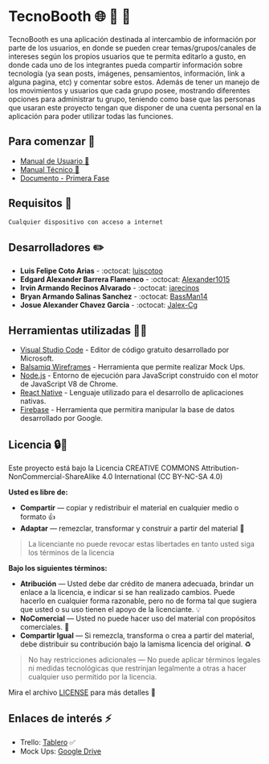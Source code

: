 # TecnoBooth :globe_with_meridians: :iphone: :speech_balloon:
TecnoBooth es una aplicación destinada al intercambio de información por parte de los usuarios, en donde se pueden crear temas/grupos/canales de intereses según los propios usuarios que te permita editarlo a gusto, en donde cada uno de los integrantes pueda compartir información sobre tecnología (ya sean posts, imágenes, pensamientos, información, link a alguna pagina, etc) y comentar sobre estos. Además de tener un manejo de los movimientos y usuarios que cada grupo posee, mostrando diferentes opciones para administrar tu grupo, teniendo como base que las personas que usaran este proyecto tengan que disponer de una cuenta personal en la aplicación para poder utilizar todas las funciones.

## Para comenzar :rocket:
* [Manual de Usuario :boy:](https://drive.google.com/file/d/1zEMzlvI25DTjdsNUGBSd-JK_HRk8q1Lv/view?usp=sharing)
* [Manual Técnico :construction_worker:](https://drive.google.com/file/d/1PcWgbomN86GfS0e_keHub4uZDW27ItkS/view?usp=sharing)
* [Documento - Primera Fase](https://drive.google.com/file/d/1frJ80hPfq77Buu2ZV5UQ50U6tHbIW7mC/view?usp=sharing)


## Requisitos :rotating_light:
```
Cualquier dispositivo con acceso a internet
```

## Desarrolladores :pencil2:
* **Luis Felipe Coto Arias** - :octocat: [luiscotoo](https://github.com/luiscotoo)
* **Edgard Alexander Barrera Flamenco** - :octocat: [Alexander1015](https://github.com/Alexander1015)
* **Irvin Armando Recinos Alvarado** - :octocat: [iarecinos](https://github.com/iarecinos)
* **Bryan Armando Salinas Sanchez** - :octocat: [BassMan14](https://github.com/BassMan14)
* **Josue Alexander Chavez Garcia** - :octocat: [Jalex-Cg](https://github.com/Jalex-Cg)

## Herramientas utilizadas :wrench::hammer:
* [Visual Studio Code](https://code.visualstudio.com/) - Editor de código gratuito desarrollado por Microsoft.
* [Balsamiq Wireframes](https://balsamiq.com/wireframes/) - Herramienta que permite realizar Mock Ups.
* [Node.js](https://nodejs.org/es/) - Entorno de ejecución para JavaScript construido con el motor de JavaScript V8 de Chrome.
* [React Native](https://reactnative.dev/) - Lenguaje utilizado para el desarrollo de aplicaciones nativas.
* [Firebase](https://firebase.google.com/?hl=es) - Herramienta que permitira manipular la base de datos desarrollado por Google.

## Licencia :lock::page_facing_up:
Este proyecto está bajo la Licencia CREATIVE COMMONS Attribution-NonCommercial-ShareAlike 4.0 International (CC BY-NC-SA 4.0)

**Usted es libre de:**
* **Compartir** — copiar y redistribuir el material en cualquier medio o formato :+1:
* **Adaptar** — remezclar, transformar y construir a partir del material :dizzy:

> La licenciante no puede revocar estas libertades en tanto usted siga los términos de la licencia

**Bajo los siguientes términos:**

* **Atribución** — Usted debe dar crédito de manera adecuada, brindar un enlace a la licencia, e indicar si se han realizado cambios. Puede hacerlo en cualquier forma razonable, pero no de forma tal que sugiera que usted o su uso tienen el apoyo de la licenciante. :bulb:
* **NoComercial** — Usted no puede hacer uso del material con propósitos comerciales.  :closed_lock_with_key:
* **Compartir Igual** — Si remezcla, transforma o crea a partir del material, debe distribuir su contribución bajo la lamisma licencia del original. :recycle:

> No hay restricciones adicionales — No puede aplicar términos legales ni medidas tecnológicas que restrinjan legalmente a otras a hacer cualquier uso permitido por la licencia.

Mira el archivo [LICENSE](https://creativecommons.org/licenses/by-nc-sa/4.0/) para más detalles :eyes:

## Enlaces de interés :zap:
* Trello: [Tablero](https://trello.com/b/2JIUKo6I/tecnobooth) :white_check_mark:
* Mock Ups: [Google Drive](https://drive.google.com/drive/folders/1r8lTxjP30m52njKW0UxethJu0AvyLlIs?usp=sharing)
